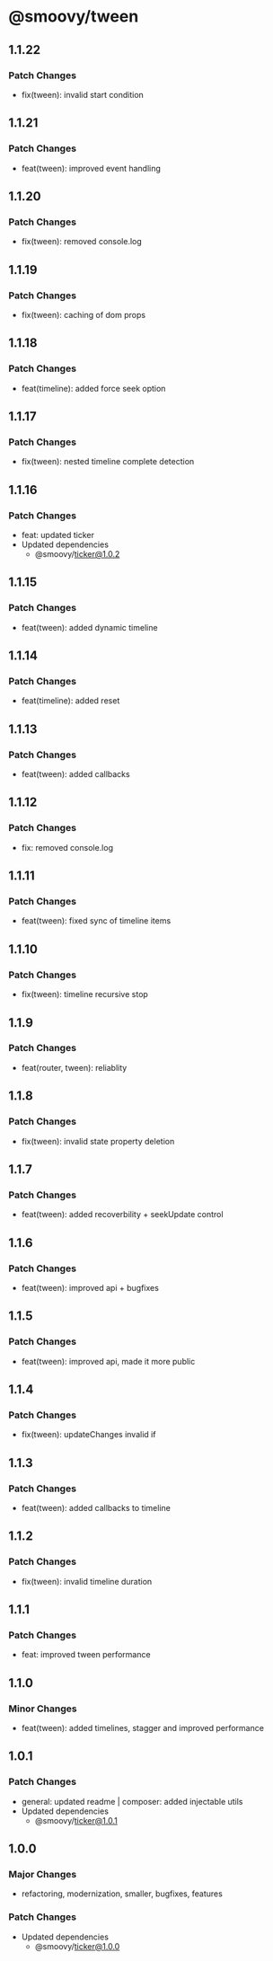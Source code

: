 # @smoovy/tween

## 1.1.22

### Patch Changes

- fix(tween): invalid start condition

## 1.1.21

### Patch Changes

- feat(tween): improved event handling

## 1.1.20

### Patch Changes

- fix(tween): removed console.log

## 1.1.19

### Patch Changes

- fix(tween): caching of dom props

## 1.1.18

### Patch Changes

- feat(timeline): added force seek option

## 1.1.17

### Patch Changes

- fix(tween): nested timeline complete detection

## 1.1.16

### Patch Changes

- feat: updated ticker
- Updated dependencies
  - @smoovy/ticker@1.0.2

## 1.1.15

### Patch Changes

- feat(tween): added dynamic timeline

## 1.1.14

### Patch Changes

- feat(timeline): added reset

## 1.1.13

### Patch Changes

- feat(tween): added callbacks

## 1.1.12

### Patch Changes

- fix: removed console.log

## 1.1.11

### Patch Changes

- feat(tween): fixed sync of timeline items

## 1.1.10

### Patch Changes

- fix(tween): timeline recursive stop

## 1.1.9

### Patch Changes

- feat(router, tween): reliablity

## 1.1.8

### Patch Changes

- fix(tween): invalid state property deletion

## 1.1.7

### Patch Changes

- feat(tween): added recoverbility + seekUpdate control

## 1.1.6

### Patch Changes

- feat(tween): improved api + bugfixes

## 1.1.5

### Patch Changes

- feat(tween): improved api, made it more public

## 1.1.4

### Patch Changes

- fix(tween): updateChanges invalid if

## 1.1.3

### Patch Changes

- feat(tween): added callbacks to timeline

## 1.1.2

### Patch Changes

- fix(tween): invalid timeline duration

## 1.1.1

### Patch Changes

- feat: improved tween performance

## 1.1.0

### Minor Changes

- feat(tween): added timelines, stagger and improved performance

## 1.0.1

### Patch Changes

- general: updated readme | composer: added injectable utils
- Updated dependencies
  - @smoovy/ticker@1.0.1

## 1.0.0

### Major Changes

- refactoring, modernization, smaller, bugfixes, features

### Patch Changes

- Updated dependencies
  - @smoovy/ticker@1.0.0
